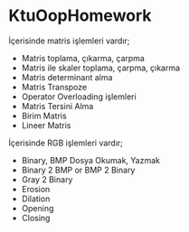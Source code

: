 # KtuOopHomework

İçerisinde matris işlemleri vardır;
- Matris toplama, çıkarma, çarpma
- Matris ile skaler toplama, çarpma, çıkarma
- Matris determinant alma
- Matris Transpoze
- Operator Overloading işlemleri
- Matris Tersini Alma
- Birim Matris
- Lineer Matris

İçerisinde RGB işlemleri vardır;
- Binary, BMP Dosya Okumak, Yazmak
- Binary 2 BMP or BMP 2 Binary
- Gray 2 Binary
- Erosion
- Dilation
- Opening 
- Closing
